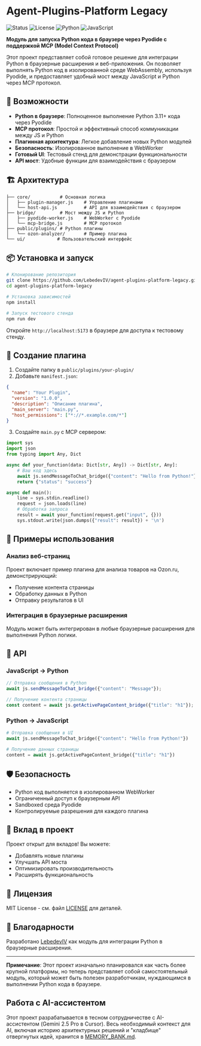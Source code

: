 # Agent-Plugins-Platform Legacy

![Status](https://img.shields.io/badge/status-functional-green.svg)
![License](https://img.shields.io/badge/license-MIT-blue.svg)
![Python](https://img.shields.io/badge/python-3.11+-blue.svg)
![JavaScript](https://img.shields.io/badge/javascript-ES6+-yellow.svg)

**Модуль для запуска Python кода в браузере через Pyodide с поддержкой MCP (Model Context Protocol)**

Этот проект представляет собой готовое решение для интеграции Python в браузерные расширения и веб-приложения. Он позволяет выполнять Python код в изолированной среде WebAssembly, используя Pyodide, и предоставляет удобный мост между JavaScript и Python через MCP протокол.

## 🚀 Возможности

- **Python в браузере**: Полноценное выполнение Python 3.11+ кода через Pyodide
- **MCP протокол**: Простой и эффективный способ коммуникации между JS и Python
- **Плагинная архитектура**: Легкое добавление новых Python модулей
- **Безопасность**: Изолированное выполнение в WebWorker
- **Готовый UI**: Тестовый стенд для демонстрации функциональности
- **API мост**: Удобные функции для взаимодействия с браузером

## 🏗️ Архитектура

```
├── core/           # Основная логика
│   ├── plugin-manager.js    # Управление плагинами
│   └── host-api.js          # API для взаимодействия с браузером
├── bridge/         # Мост между JS и Python
│   ├── pyodide-worker.js    # WebWorker с Pyodide
│   └── mcp-bridge.js        # MCP протокол
├── public/plugins/ # Python плагины
│   └── ozon-analyzer/       # Пример плагина
└── ui/            # Пользовательский интерфейс
```

## 📦 Установка и запуск

```bash
# Клонирование репозитория
git clone https://github.com/LebedevIV/agent-plugins-platform-legacy.git
cd agent-plugins-platform-legacy

# Установка зависимостей
npm install

# Запуск тестового стенда
npm run dev
```

Откройте `http://localhost:5173` в браузере для доступа к тестовому стенду.

## 🔧 Создание плагина

1. Создайте папку в `public/plugins/your-plugin/`
2. Добавьте `manifest.json`:
```json
{
  "name": "Your Plugin",
  "version": "1.0.0",
  "description": "Описание плагина",
  "main_server": "main.py",
  "host_permissions": ["*://*.example.com/*"]
}
```

3. Создайте `main.py` с MCP сервером:
```python
import sys
import json
from typing import Any, Dict

async def your_function(data: Dict[str, Any]) -> Dict[str, Any]:
    # Ваш код здесь
    await js.sendMessageToChat_bridge({"content": "Hello from Python!"})
    return {"status": "success"}

async def main():
    line = sys.stdin.readline()
    request = json.loads(line)
    # Обработка запроса
    result = await your_function(request.get("input", {}))
    sys.stdout.write(json.dumps({"result": result}) + '\n')
```

## 🌟 Примеры использования

### Анализ веб-страниц
Проект включает пример плагина для анализа товаров на Ozon.ru, демонстрирующий:
- Получение контента страницы
- Обработку данных в Python
- Отправку результатов в UI

### Интеграция в браузерные расширения
Модуль может быть интегрирован в любые браузерные расширения для выполнения Python логики.

## 🔌 API

### JavaScript → Python
```javascript
// Отправка сообщения в Python
await js.sendMessageToChat_bridge({"content": "Message"});

// Получение контента страницы
const content = await js.getActivePageContent_bridge({"title": "h1"});
```

### Python → JavaScript
```python
# Отправка сообщения в UI
await js.sendMessageToChat_bridge({"content": "Hello from Python!"})

# Получение данных страницы
content = await js.getActivePageContent_bridge({"title": "h1"})
```

## 🛡️ Безопасность

- Python код выполняется в изолированном WebWorker
- Ограниченный доступ к браузерным API
- Sandboxed среда Pyodide
- Контролируемые разрешения для каждого плагина

## 🤝 Вклад в проект

Проект открыт для вкладов! Вы можете:
- Добавлять новые плагины
- Улучшать API моста
- Оптимизировать производительность
- Расширять функциональность

## 📄 Лицензия

MIT License - см. файл [LICENSE](LICENSE) для деталей.

## 🙏 Благодарности

Разработано [LebedevIV](https://github.com/LebedevIV) как модуль для интеграции Python в браузерные расширения.

---

**Примечание**: Этот проект изначально планировался как часть более крупной платформы, но теперь представляет собой самостоятельный модуль, который может быть полезен разработчикам, нуждающимся в выполнении Python кода в браузере.

## Работа с AI-ассистентом

Этот проект разрабатывается в тесном сотрудничестве с AI-ассистентом (Gemini 2.5 Pro в Cursor). Весь необходимый контекст для AI, включая историю архитектурных решений и "кладбище" отвергнутых идей, хранится в [MEMORY_BANK.md](./MEMORY_BANK.md).